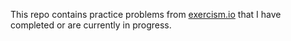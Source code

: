 This repo contains practice problems from [exercism.io](exercism.io) that I have completed or are currently in progress.
